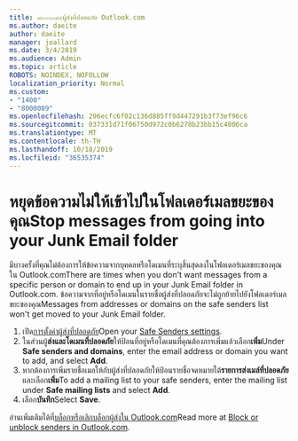 ```yaml
---
title: ๘๐๐๐๐๘๙ผู้ส่งที่ปลอดภัย Outlook.com
ms.author: daeite
author: daeite
manager: joallard
ms.date: 3/4/2019
ms.audience: Admin
ms.topic: article
ROBOTS: NOINDEX, NOFOLLOW
localization_priority: Normal
ms.custom:
- "1400"
- "8000089"
ms.openlocfilehash: 296ecfc6f02c136d885ff9d447291b3f73ef96c6
ms.sourcegitcommit: 037331d71f06750d972c0b6278b23bb15c4806ca
ms.translationtype: MT
ms.contentlocale: th-TH
ms.lasthandoff: 10/18/2019
ms.locfileid: "36535374"
---
```

# <a name="stop-messages-from-going-into-your-junk-email-folder"></a><span data-ttu-id="1f56f-102">หยุดข้อความไม่ให้เข้าไปในโฟลเดอร์เมลขยะของคุณ</span><span class="sxs-lookup"><span data-stu-id="1f56f-102">Stop messages from going into your Junk Email folder</span></span>

<span data-ttu-id="1f56f-103">มีบางครั้งที่คุณไม่ต้องการให้ข้อความจากบุคคลหรือโดเมนที่ระบุสิ้นสุดลงในโฟลเดอร์เมลขยะของคุณใน Outlook.com</span><span class="sxs-lookup"><span data-stu-id="1f56f-103">There are times when you don't want messages from a specific person or domain to end up in your Junk Email folder in Outlook.com.</span></span> <span data-ttu-id="1f56f-104">ข้อความจากที่อยู่หรือโดเมนในรายชื่อผู้ส่งที่ปลอดภัยจะไม่ถูกย้ายไปยังโฟลเดอร์เมลขยะของคุณ</span><span class="sxs-lookup"><span data-stu-id="1f56f-104">Messages from addresses or domains on the safe senders list won't get moved to your Junk Email folder.</span></span>

1. <span data-ttu-id="1f56f-105">เปิด[การตั้งค่าผู้ส่งที่ปลอดภัย](https://go.microsoft.com/fwlink/?linkid=2035804)</span><span class="sxs-lookup"><span data-stu-id="1f56f-105">Open your [Safe Senders settings](https://go.microsoft.com/fwlink/?linkid=2035804).</span></span>
2. <span data-ttu-id="1f56f-106">ในส่วนผู้**ส่งและโดเมนที่ปลอดภัย**ให้ป้อนที่อยู่หรือโดเมนที่คุณต้องการเพิ่มแล้วเลือก**เพิ่ม**</span><span class="sxs-lookup"><span data-stu-id="1f56f-106">Under **Safe senders and domains**, enter the email address or domain you want to add, and select **Add**.</span></span>
3. <span data-ttu-id="1f56f-107">หากต้องการเพิ่มรายชื่อเมลให้กับผู้ส่งที่ปลอดภัยให้ป้อนรายชื่อจดหมายใต้**รายการส่งเมล์ที่ปลอดภัย**และเลือก**เพิ่ม**</span><span class="sxs-lookup"><span data-stu-id="1f56f-107">To add a mailing list to your safe senders, enter the mailing list under **Safe mailing lists** and select **Add**.</span></span>
4. <span data-ttu-id="1f56f-108">เลือก**บันทึก**</span><span class="sxs-lookup"><span data-stu-id="1f56f-108">Select **Save**.</span></span>

<span data-ttu-id="1f56f-109">อ่านเพิ่มเติมได้ที่[บล็อกหรือเลิกบล็อกผู้ส่งใน Outlook.com](https://support.office.com/article/afba1c94-77bb-4f50-8b85-057cf52f4d5e?wt.mc_id=Office_Outlook_com_Alchemy)</span><span class="sxs-lookup"><span data-stu-id="1f56f-109">Read more at [Block or unblock senders in Outlook.com](https://support.office.com/article/afba1c94-77bb-4f50-8b85-057cf52f4d5e?wt.mc_id=Office_Outlook_com_Alchemy).</span></span>